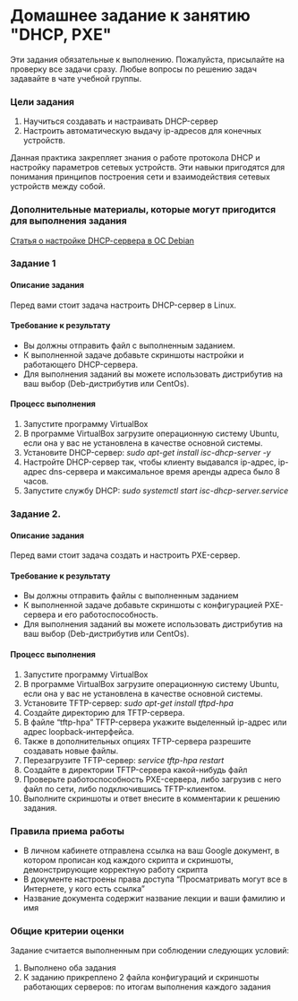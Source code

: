 # Домашнее задание к занятию "DHCP, PXE"

Эти задания обязательные к выполнению. Пожалуйста, присылайте на проверку все задачи сразу. Любые вопросы по решению задач задавайте в чате учебной группы.

### Цели задания

1. Научиться создавать и настраивать DHCP-сервер
2. Настроить автоматическую выдачу ip-адресов для конечных устройств.

Данная практика закрепляет знания о работе протокола DHCP и настройку параметров сетевых устройств. Эти навыки пригодятся для понимания принципов построения сети и взаимодействия сетевых устройств между собой.


### Дополнительные материалы, которые могут пригодится для выполнения задания

[Статья о настройке DHCP-cервера в ОС Debian](https://aeb-blog.ru/debian/ustanovka-dhcp-servera-v-debian-10/)

### Задание 1

#### Описание задания
Перед вами стоит задача настроить DHCP-сервер в Linux.

#### Требование к результату
- Вы должны отправить файл с выполненным заданием.
- К выполненной задаче добавьте скриншоты настройки и работающего DHCP-сервера.
- Для выполнения заданий вы можете использовать дистрибутив на ваш выбор (Deb-дистрибутив или CentOs).

#### Процесс выполнения
1. Запустите программу VirtualBox
2. В программе VirtualBox загрузите операционную систему Ubuntu, если она у вас не установлена в качестве основной системы.
3. Установите DHCP-сервер:
    *sudo apt-get install isc-dhcp-server -y*
4. Настройте DHCP-сервер так, чтобы клиенту выдавался ip-адрес, ip-адрес dns-сервера и максимальное время аренды адреса было 8 часов.
5. Запустите службу DHCP:
    *sudo systemctl start isc-dhcp-server.service*

### Задание 2.

#### Описание задания
Перед вами стоит задача создать и настроить PXE-сервер.

#### Требование к результату
- Вы должны отправить файлы с выполненным заданием
- К выполненной задаче добавьте скриншоты с конфигурацией PXE-сервера и его работоспособность.
- Для выполнения заданий вы можете использовать дистрибутив на ваш выбор (Deb-дистрибутив или CentOs).

#### Процесс выполнения
1. Запустите программу VirtualBox
2. В программе VirtualBox загрузите операционную систему Ubuntu, если она у вас не установлена в качестве основной системы.
3. Установите TFTP-сервер:
   *sudo apt-get install tftpd-hpa*
4. Создайте директорию для TFTP-сервера.
5. В файле “tftp-hpa” TFTP-сервера укажите выделенный ip-адрес или адрес loopback-интерфейса. 
6. Также в дополнительных опциях TFTP-сервера разрешите создавать новые файлы.
7. Перезагрузите TFTP-сервер: 
   *service tftp-hpa restart*
8. Создайте в директории TFTP-сервера какой-нибудь файл
9. Проверьте работоспособность PXE-сервера, либо загрузив с него файл по сети, либо подключившись TFTP-клиентом.
10. Выполните скриншоты и ответ внесите в комментарии к решению задания. 

### Правила приема работы
- В личном кабинете отправлена ссылка на ваш Google документ, в котором прописан код каждого скрипта и скриншоты, демонстрирующие корректную работу скрипта
- В документе настроены права доступа “Просматривать могут все в Интернете, у кого есть ссылка”
- Название документа содержит название лекции и ваши фамилию и имя

### Общие критерии оценки
Задание считается выполненным при соблюдении следующих условий:
1. Выполнено оба задания
2. К заданию прикреплено 2 файла конфигураций и скриншоты работающих серверов: по итогам выполнения каждого задания




